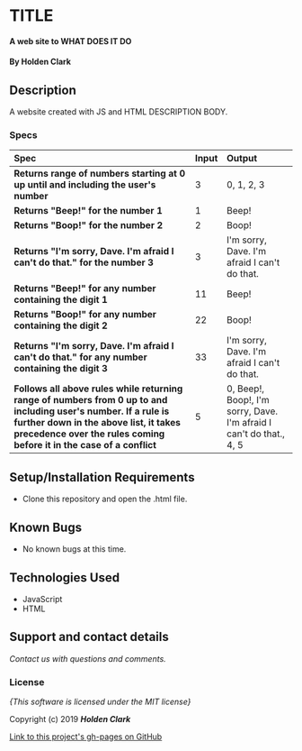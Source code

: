 # TITLE

#### A web site to WHAT DOES IT DO

#### By **Holden Clark**

## Description

A website created with JS and HTML DESCRIPTION BODY.

### Specs
| Spec | Input | Output |
| :-------------     | :------------- | :------------- |
| **Returns range of numbers starting at 0 up until and including the user's number** | 3 | 0, 1, 2, 3 |
| **Returns "Beep!" for the number 1** | 1 | Beep! |
| **Returns "Boop!" for the number 2** | 2 | Boop! |
| **Returns "I'm sorry, Dave. I'm afraid I can't do that." for the number 3** | 3 | I'm sorry, Dave. I'm afraid I can't do that. |
| **Returns "Beep!" for any number containing the digit 1** | 11 | Beep! |
| **Returns "Boop!" for any number containing the digit 2** | 22 | Boop! |
| **Returns "I'm sorry, Dave. I'm afraid I can't do that." for any number containing the digit 3** | 33 | I'm sorry, Dave. I'm afraid I can't do that. |
| **Follows all above rules while returning range of numbers from 0 up to and including user's number. If a rule is further down in the above list, it takes precedence over the rules coming before it in the case of a conflict** | 5 | 0, Beep!, Boop!, I'm sorry, Dave. I'm afraid I can't do that., 4, 5 |

## Setup/Installation Requirements

* Clone this repository and open the .html file.


## Known Bugs
* No known bugs at this time.

## Technologies Used
* JavaScript
* HTML

## Support and contact details

_Contact us with questions and comments._

### License

*{This software is licensed under the MIT license}*

Copyright (c) 2019 **_Holden Clark_**

[Link to this project's gh-pages on GitHub](https://holdenjc.github.io/)
